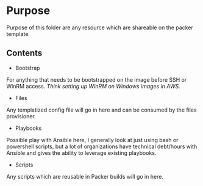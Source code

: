 
# Purpose

Purpose of this folder are any resource which are shareable on the packer template. 

## Contents

- Bootstrap

For anything that needs to be bootstrapped on the image before SSH or WinRM access. 
_Think setting up WinRM on Windows images in AWS._

- Files

Any templatized config file will go in here and can be consumed by the files provisioner. 

- Playbooks

Possible play with Ansible here, I generally look at just using bash or powershell scripts, but a lot of organizations have technical debt/hours with Ansible and gives the ability to leverage existing playbooks. 

- Scripts

Any scripts which are reusable in Packer builds will go in here. 